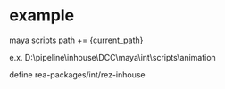# example

maya scripts path += {current_path}

e.x.
D:\pipeline\inhouse\DCC\maya\int\scripts\animation

define rea-packages/int/rez-inhouse